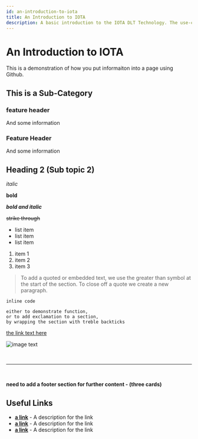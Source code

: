 ```yaml
---
id: an-introduction-to-iota
title: An Introduction to IOTA
description: A basic introduction to the IOTA DLT Technology. The use-cases and the Ecosystem developed around it.
---
```



# An Introduction to IOTA

This is a demonstration of how you put informaiton into a page using Github.

## This is a Sub-Category

### feature header

And some information

### Feature Header

And some information

## Heading 2 (Sub topic 2)

*italic*

**bold**

***bold and italic***

~~strike through~~

- list item 
- list item
- list item

1. item 1
2. item 2
3. item 3


 >To add a quoted or embedded text, we use the greater than symbol at the start of the section. To close off a quote we create a new paragraph.

 `inline code` 
 
 ```Code blocks can be added in page where required
either to demonstrate function, 
or to add exclamation to a section,
by wrapping the section with treble backticks 
```
 
 [the link text here](https://www.website.com)
 
 ![image text](https://www.image.url)


<br/>

----

<br/>

**need to add a footer section for further content - (three cards)**

## Useful Links
- **[a link](https://linkgoes.here)** - A description for the link
- **[a link](https://linkgoes.here)** - A description for the link
- **[a link](https://linkgoes.here)** - A description for the link
